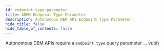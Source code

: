 ```yaml
---
id: endpoint-type-parameter
title: ADEM Endpoint Type Parameter
description: Autonomous DEM API Endpoint Type Parameter
hide_title: false
hide_table_of_contents: false
---
```


Autonomous DEM APIs require a `endpoint type` query parameter ...
vubh
